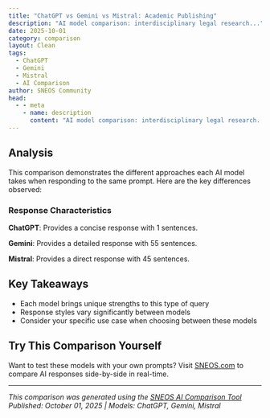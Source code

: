 ```yaml
---
title: "ChatGPT vs Gemini vs Mistral: Academic Publishing"
description: "AI model comparison: interdisciplinary legal research..."
date: 2025-10-01
category: comparison
layout: Clean
tags:
  - ChatGPT
  - Gemini
  - Mistral
  - AI Comparison
author: SNEOS Community
head:
  - - meta
    - name: description
      content: "AI model comparison: interdisciplinary legal research..."
---
```


<ChatComparison
  title="ChatGPT vs Gemini vs Mistral: Academic Publishing"
  prompt="interdisciplinary legal research"
  :responses='{
    "ChatGPT": "Error calling OpenAI API.",
    "Gemini": "Interdisciplinary legal research involves applying methods and insights from fields outside of law to analyze and understand legal issues. It moves beyond traditional legal analysis, which primarily focuses on case law, statutes, and legal doctrines, to incorporate perspectives from disciplines such as economics, sociology, political science, history, psychology, philosophy, and more.\n\nHere\u0027s a breakdown of key aspects of interdisciplinary legal research:\n\n**Key Features and Goals:**\n\n*   **Broadening Perspectives:** It aims to understand the complexities of legal problems by considering the social, economic, political, and ethical contexts in which they arise.  It recognizes that law doesn\u0027t operate in a vacuum.\n*   **Challenging Assumptions:** Interdisciplinary research can challenge conventional legal assumptions and reveal underlying biases or limitations in existing legal frameworks.\n*   **Improving Legal Outcomes:** By incorporating insights from other fields, it seeks to develop more effective and just legal rules, policies, and practices.\n*   **Understanding Impact:** It helps assess the actual impact of laws on individuals, communities, and society as a whole.  This goes beyond simply examining the legal text.\n*   **Problem-Solving:**  It provides alternative ways to approach legal problems, leading to more innovative and comprehensive solutions.\n*   **Critical Analysis:** It encourages a more critical and nuanced analysis of legal institutions and processes.\n\n**Disciplines Commonly Integrated with Law:**\n\n*   **Economics:**  Law and Economics analyzes legal rules and institutions from an economic perspective, focusing on efficiency and incentives.  Examples include analyzing contract law through transaction costs, or criminal law through deterrence theory.\n*   **Sociology:**  Sociology of Law examines the social context of law, exploring how law shapes and is shaped by social norms, power dynamics, and inequality.  Examples include studying the impact of legal reforms on social behavior, or the role of law in maintaining social order.\n*   **Political Science:**  Law and Political Science investigates the relationship between law and politics, exploring how political institutions influence legal decision-making and how law shapes political processes. Examples include studying the influence of interest groups on legislation, or the role of courts in shaping public policy.\n*   **History:**  Legal History examines the historical development of legal rules and institutions, providing context for understanding contemporary legal issues.  Examples include tracing the evolution of property rights, or studying the historical roots of discrimination in legal systems.\n*   **Psychology:**  Law and Psychology explores the psychological dimensions of legal decision-making, focusing on issues such as eyewitness testimony, jury behavior, and criminal responsibility. Examples include studying cognitive biases in judicial decision-making, or the psychological effects of imprisonment.\n*   **Philosophy:**  Legal Philosophy (Jurisprudence) examines the fundamental principles and values underlying law, exploring questions of justice, rights, and the legitimacy of legal authority. Examples include analyzing the concept of fairness in legal procedures, or debating the moral basis of punishment.\n*   **Anthropology:**  Legal Anthropology studies law in different cultural contexts, exploring how legal systems vary across societies and how law interacts with cultural beliefs and practices.  Examples include studying indigenous legal systems, or analyzing the cultural dimensions of international law.\n*   **Criminology:**  Criminology studies the causes, nature, and consequences of crime, and often overlaps with legal studies in areas such as criminal law, criminal procedure, and corrections.\n*   **Medicine/Public Health:**  This is increasingly important in areas like health law, bioethics, and public health regulations.\n\n**Methods Used in Interdisciplinary Legal Research:**\n\n*   **Literature Reviews:** Examining scholarly work in relevant disciplines beyond law.\n*   **Empirical Research:**  Collecting and analyzing data (quantitative or qualitative) to test hypotheses about the impact of law. This can include surveys, experiments, statistical analysis, and case studies.\n*   **Case Studies:**  In-depth analysis of specific legal events or situations, drawing on insights from multiple disciplines.\n*   **Comparative Analysis:**  Comparing legal systems or approaches across different jurisdictions or cultures.\n*   **Conceptual Analysis:**  Examining the underlying concepts and assumptions of legal rules and doctrines, often drawing on philosophy or social theory.\n*   **Modeling:** Using mathematical or computational models to simulate the effects of legal rules.\n*   **Interviews:**  Gathering qualitative data by interviewing individuals with relevant knowledge or experience (e.g., lawyers, judges, policymakers, affected parties).\n\n**Examples of Interdisciplinary Legal Research:**\n\n*   **The effect of mandatory minimum sentences on crime rates:** This involves using statistical analysis (economics/criminology) to determine whether mandatory minimum sentences actually deter crime.\n*   **The impact of copyright law on creativity and innovation:**  This could involve economic analysis of the costs and benefits of copyright protection, as well as sociological studies of how copyright law affects artists and creators.\n*   **The role of implicit bias in judicial decision-making:** This would involve psychological research on unconscious biases and how they might influence judges\u0027 rulings.\n*   **The effectiveness of restorative justice practices:**  This might involve sociological and criminological research on the impact of restorative justice on victims, offenders, and communities.\n*   **Analyzing the legal and ethical implications of artificial intelligence:** This would require integrating law with computer science, philosophy, and ethics.\n*   **The historical evolution of environmental regulations and their impact on economic development.** This combines legal history, environmental science, and economics.\n\n**Challenges of Interdisciplinary Legal Research:**\n\n*   **Disciplinary Jargon:** Different disciplines use different terminology, which can make communication and understanding challenging.\n*   **Methodological Differences:**  Different disciplines have different standards of evidence and rigor, which can lead to disagreements about research findings.\n*   **Turf Battles:**  Scholars may be protective of their own disciplinary boundaries and resistant to incorporating insights from other fields.\n*   **Data Accessibility:**  Data relevant to legal issues may be scattered across different disciplines and difficult to access.\n*   **Depth of Knowledge:**  It can be difficult for a researcher to become sufficiently knowledgeable in multiple disciplines to conduct truly interdisciplinary research.\n\n**Benefits of Interdisciplinary Legal Research:**\n\n*   **Deeper Understanding:** Provides a more nuanced and complete understanding of complex legal issues.\n*   **Innovation:** Can lead to more innovative and effective legal solutions.\n*   **Policy Relevance:**  Can inform the development of evidence-based legal policies.\n*   **Social Impact:**  Can help promote social justice and improve the lives of individuals and communities.\n\n**In Conclusion:**\n\nInterdisciplinary legal research is a valuable approach for understanding the complexities of law and its impact on society. While it presents challenges, the potential benefits in terms of deeper understanding, innovation, and policy relevance make it an increasingly important area of legal scholarship. By embracing insights from other disciplines, legal scholars can contribute to the development of more effective and just legal systems.\n",
    "Mistral": "Interdisciplinary legal research involves the integration of knowledge, methods, and insights from multiple academic disciplines to address complex legal issues. This approach recognizes that legal problems often intersect with other fields such as economics, sociology, psychology, political science, and more. Here are some key aspects and benefits of interdisciplinary legal research:\n\n### Key Aspects\n\n1. **Multidisciplinary Perspectives**:\n   - **Economics**: Understanding the economic implications of legal decisions, such as the impact of regulations on markets.\n   - **Sociology**: Examining the social context and consequences of legal policies, such as the effects of criminal justice reforms on communities.\n   - **Psychology**: Exploring the psychological factors influencing legal behavior, such as jury decision-making processes.\n   - **Political Science**: Analyzing the political dynamics and institutional structures that shape legal systems.\n   - **Environmental Science**: Investigating the legal frameworks and policies related to environmental protection and sustainability.\n\n2. **Methodological Diversity**:\n   - **Quantitative Methods**: Using statistical analysis, econometrics, and other quantitative tools to measure the impact of legal changes.\n   - **Qualitative Methods**: Employing interviews, case studies, and ethnographic research to gain in-depth understanding of legal phenomena.\n   - **Comparative Analysis**: Comparing legal systems and practices across different jurisdictions to identify best practices and common challenges.\n\n3. **Collaborative Approaches**:\n   - **Interdisciplinary Teams**: Collaborating with experts from different fields to bring diverse expertise to bear on legal problems.\n   - **Cross-Disciplinary Training**: Encouraging legal scholars and practitioners to gain knowledge and skills from other disciplines.\n\n### Benefits\n\n1. **Holistic Understanding**:\n   - Provides a more comprehensive and nuanced understanding of legal issues by considering multiple dimensions and perspectives.\n\n2. **Innovative Solutions**:\n   - Encourages the development of creative and effective solutions to legal problems by drawing on a broader range of ideas and methods.\n\n3. **Policy Relevance**:\n   - Enhances the relevance and applicability of legal research to policy-making by addressing real-world problems and considering practical implications.\n\n4. **Enhanced Problem-Solving**:\n   - Facilitates more effective problem-solving by integrating insights from different disciplines to address complex, multifaceted legal challenges.\n\n5. **Interdisciplinary Dialogue**:\n   - Promotes dialogue and collaboration between legal scholars and experts from other fields, fostering a richer intellectual environment.\n\n### Examples of Interdisciplinary Legal Research\n\n1. **Criminal Justice**:\n   - Studying the psychological and sociological factors that contribute to criminal behavior and recidivism.\n   - Analyzing the economic costs and benefits of different criminal justice policies.\n\n2. **Environmental Law**:\n   - Investigating the scientific basis for environmental regulations and their effectiveness.\n   - Examining the social and economic impacts of environmental policies on communities.\n\n3. **Health Law**:\n   - Exploring the ethical, legal, and social implications of healthcare policies and practices.\n   - Studying the economic and public health outcomes of legal interventions in healthcare.\n\n4. **Intellectual Property**:\n   - Analyzing the economic incentives and social impacts of intellectual property laws.\n   - Investigating the psychological and cultural factors that influence creativity and innovation.\n\n### Challenges\n\n1. **Integration of Knowledge**:\n   - Combining insights from different disciplines can be challenging due to differences in terminology, methods, and theoretical frameworks.\n\n2. **Resource Intensive**:\n   - Interdisciplinary research often requires more resources, including time, funding, and expertise from multiple fields.\n\n3. **Institutional Barriers**:\n   - Academic institutions and funding agencies may not always support or recognize the value of interdisciplinary research.\n\n### Conclusion\n\nInterdisciplinary legal research offers a powerful approach to addressing complex legal issues by leveraging the strengths of multiple academic disciplines. While it presents challenges, the benefits in terms of holistic understanding, innovative solutions, and policy relevance make it a valuable endeavor for legal scholars and practitioners."
  }'
  published-date="22:41"
/>

## Analysis

This comparison demonstrates the different approaches each AI model takes when responding to the same prompt. Here are the key differences observed:

### Response Characteristics

**ChatGPT**: Provides a concise response with 1 sentences. 

**Gemini**: Provides a detailed response with 55 sentences. 

**Mistral**: Provides a direct response with 45 sentences. 

## Key Takeaways

- Each model brings unique strengths to this type of query
- Response styles vary significantly between models
- Consider your specific use case when choosing between these models

## Try This Comparison Yourself

Want to test these models with your own prompts? Visit [SNEOS.com](https://sneos.com) to compare AI responses side-by-side in real-time.

---

*This comparison was generated using the [SNEOS AI Comparison Tool](https://sneos.com)*
*Published: October 01, 2025 | Models: ChatGPT, Gemini, Mistral*
